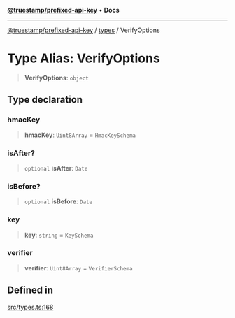 [**@truestamp/prefixed-api-key**](../../README.md) • **Docs**

***

[@truestamp/prefixed-api-key](../../modules.md) / [types](../README.md) / VerifyOptions

# Type Alias: VerifyOptions

> **VerifyOptions**: `object`

## Type declaration

### hmacKey

> **hmacKey**: `Uint8Array` = `HmacKeySchema`

### isAfter?

> `optional` **isAfter**: `Date`

### isBefore?

> `optional` **isBefore**: `Date`

### key

> **key**: `string` = `KeySchema`

### verifier

> **verifier**: `Uint8Array` = `VerifierSchema`

## Defined in

[src/types.ts:168](https://github.com/truestamp/prefixed-api-key/blob/a442a9135df9692910e0ddbc7baa293fbe409002/src/types.ts#L168)
